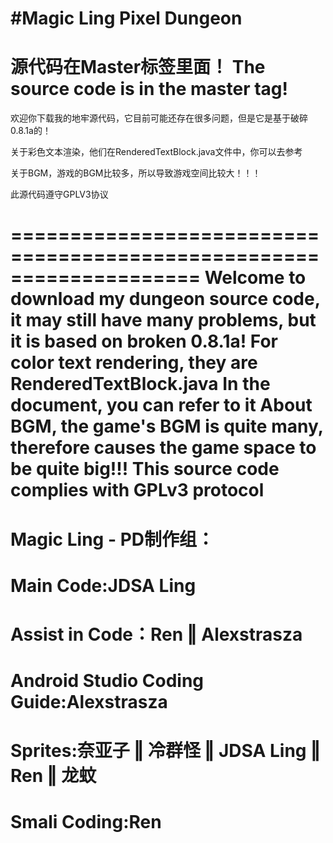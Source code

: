 #Magic Ling Pixel Dungeon
====================================================================
源代码在Master标签里面！
The source code is in the master tag!
====================================================================
欢迎你下载我的地牢源代码，它目前可能还存在很多问题，但是它是基于破碎0.8.1a的！

关于彩色文本渲染，他们在RenderedTextBlock.java文件中，你可以去参考

关于BGM，游戏的BGM比较多，所以导致游戏空间比较大！！！

此源代码遵守GPLV3协议

====================================================================
Welcome to download my dungeon source code, it may still have many problems, 
but it is based on broken 0.8.1a!
For color text rendering, they are RenderedTextBlock.java In the document, 
you can refer to it
About BGM, the game's BGM is quite many, 
therefore causes the game space to be quite big!!!
This source code complies with GPLv3 protocol
=============================================
Magic Ling - PD制作组：
============================================
Main Code:JDSA Ling
====================================================================
Assist in Code：Ren ‖ Alexstrasza
====================================================================
Android Studio Coding Guide:Alexstrasza
====================================================================
Sprites:奈亚子 ‖ 冷群怪 ‖ JDSA Ling ‖ Ren ‖ 龙蚊 
====================================================================
Smali Coding:Ren
====================================================================

















